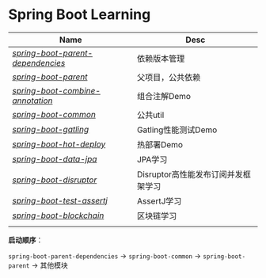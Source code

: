 # Spring Boot Learning

| Name                                                         | Desc                                |
| ------------------------------------------------------------ | ----------------------------------- |
| *[spring-boot-parent-dependencies](https://github.com/masteranthoneyd/spring-boot-learning/tree/master/spring-boot-parent-dependencies)* | 依赖版本管理                        |
| *[spring-boot-parent](https://github.com/masteranthoneyd/spring-boot-learning/tree/master/spring-boot-parent)* | 父项目，公共依赖                    |
| *[spring-boot-combine-annotation](https://github.com/masteranthoneyd/spring-boot-learning/tree/master/spring-boot-combine-annotation)* | 组合注解Demo                        |
| *[spring-boot-common](https://github.com/masteranthoneyd/spring-boot-learning/tree/master/spring-boot-common)* | 公共util                            |
| *[spring-boot-gatling](https://github.com/masteranthoneyd/spring-boot-learning/tree/master/spring-boot-gatling)* | Gatling性能测试Demo                 |
| *[spring-boot-hot-deploy](https://github.com/masteranthoneyd/spring-boot-learning/tree/master/spring-boot-hot-deploy)* | 热部署Demo                          |
| *[spring-boot-data-jpa](https://github.com/masteranthoneyd/spring-boot-learning/tree/master/spring-boot-data-jpa)* | JPA学习                             |
| *[spring-boot-disruptor](https://github.com/masteranthoneyd/spring-boot-learning/tree/master/spring-boot-disruptor)* | Disruptor高性能发布订阅并发框架学习 |
| *[spring-boot-test-assertj](https://github.com/masteranthoneyd/spring-boot-learning/tree/master/spring-boot-test-assertj)* | AssertJ学习                         |
| *[spring-boot-blockchain](https://github.com/masteranthoneyd/spring-boot-learning/tree/master/spring-boot-blockchain)* | 区块链学习                          |
|                                                              |                                     |

**启动顺序**：

`spring-boot-parent-dependencies` -> `spring-boot-common` -> `spring-boot-parent` -> 其他模块